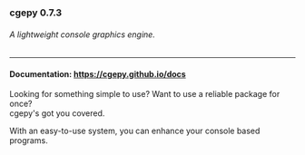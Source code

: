 ### cgepy 0.7.3
###### A lightweight console graphics engine.
***
#### Documentation: https://cgepy.github.io/docs
Looking for something simple to use? Want to use a reliable package for once?\
cgepy's got you covered. 

With an easy-to-use system, you can enhance your console based programs. 
